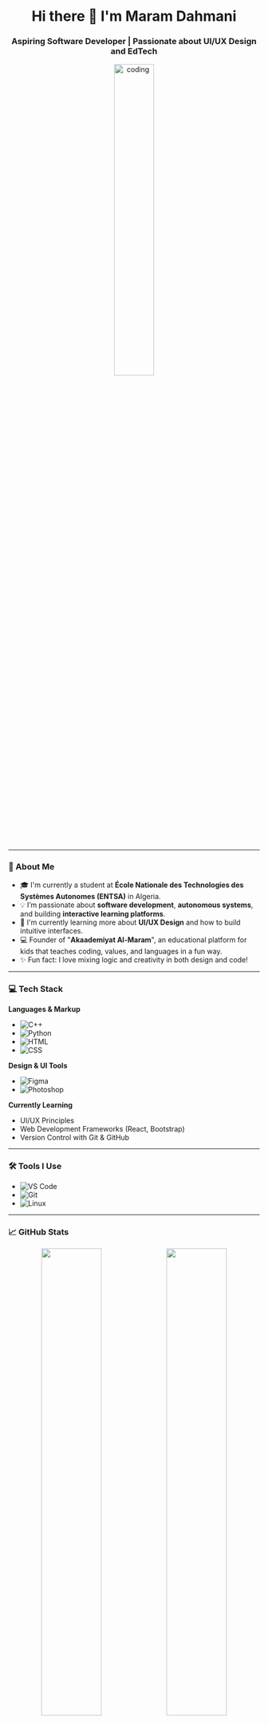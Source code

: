 <h1 align="center">Hi there 👋 I'm Maram Dahmani</h1>
<h3 align="center">Aspiring Software Developer | Passionate about UI/UX Design and EdTech</h3>

<p align="center">
  <img src="https://github.com/SP-XD/SP-XD/blob/main/images/dev-working_rounded.gif?raw=true" width="40%" alt="coding" />
</p>

---

### 🌸 About Me

- 🎓 I'm currently a student at **École Nationale des Technologies des Systèmes Autonomes (ENTSA)** in Algeria.
- 💡 I’m passionate about **software development**, **autonomous systems**, and building **interactive learning platforms**.
- 🧠 I'm currently learning more about **UI/UX Design** and how to build intuitive interfaces.
- 💻 Founder of "**Akaademiyat Al-Maram**", an educational platform for kids that teaches coding, values, and languages in a fun way.
- ✨ Fun fact: I love mixing logic and creativity in both design and code!

---

### 💻 Tech Stack

**Languages & Markup**
- ![C++](https://img.shields.io/badge/C%2B%2B-00599C?style=flat&logo=c%2B%2B&logoColor=white)
- ![Python](https://img.shields.io/badge/Python-FFD43B?style=flat&logo=python&logoColor=darkgreen)
- ![HTML](https://img.shields.io/badge/HTML5-E34F26?style=flat&logo=html5&logoColor=white)
- ![CSS](https://img.shields.io/badge/CSS3-1572B6?style=flat&logo=css3&logoColor=white)

**Design & UI Tools**
- ![Figma](https://img.shields.io/badge/Figma-F24E1E?style=flat&logo=figma&logoColor=white)
- ![Photoshop](https://img.shields.io/badge/Photoshop-31A8FF?style=flat&logo=Adobe%20Photoshop&logoColor=black)

**Currently Learning**
- UI/UX Principles
- Web Development Frameworks (React, Bootstrap)
- Version Control with Git & GitHub

---

### 🛠 Tools I Use
- ![VS Code](https://img.shields.io/badge/VS%20Code-0078D4?style=flat&logo=visual%20studio%20code&logoColor=white)
- ![Git](https://img.shields.io/badge/Git-E44C30?style=flat&logo=git&logoColor=white)
- ![Linux](https://img.shields.io/badge/Linux-FCC624?style=flat&logo=linux&logoColor=black)

---

### 📈 GitHub Stats

<p align="center">
  <img src="https://github-readme-stats.vercel.app/api?username=maram-dahmani&show_icons=true&theme=radical" width="49%" />
  <img src="https://github-readme-stats.vercel.app/api/top-langs/?username=maram-dahmani&layout=compact&theme=radical" width="49%" />
</p>

---

### 🌐 Let's Connect

- 📫 Email: maramdahmani06@gmail.com
- 💬 Telegram: [@maram_d](https://t.me/maram_d) *(replace with actual if available)*
- 💼 Portfolio: Coming soon!

---

> _“Code is poetry when written with passion and purpose.”_

---

